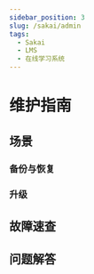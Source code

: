 ```yaml
---
sidebar_position: 3
slug: /sakai/admin
tags:
  - Sakai
  - LMS
  - 在线学习系统
---
```


# 维护指南

## 场景

### 备份与恢复

### 升级

## 故障速查

## 问题解答

